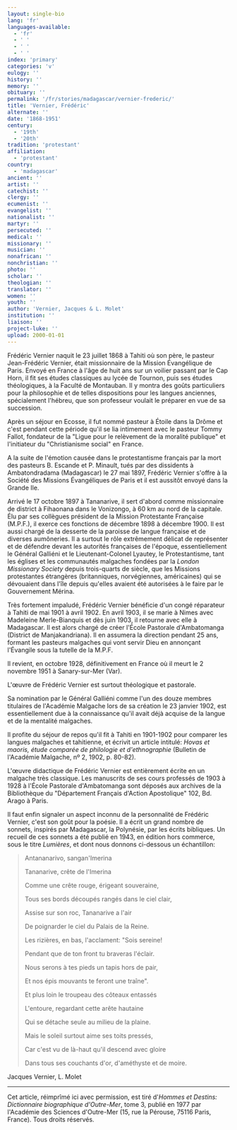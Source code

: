 ```yaml
---
layout: single-bio
lang: 'fr'
languages-available:
  - 'fr'
  - ' '
  - ' '
  - ' '
index: 'primary'
categories: 'v'
eulogy: ''
history: ''
memory: ''
obituary: ''
permalink: '/fr/stories/madagascar/vernier-frederic/'
title: 'Vernier, Frédéric'
alternate: ''
date: '1868-1951'
century:
  - '19th'
  - '20th'
tradition: 'protestant'
affiliation:
  - 'protestant'
country:
  - 'madagascar'
ancient: ''
artist: ''
catechist: ''
clergy: ''
ecumenist: ''
evangelist: ''
nationalist: ''
martyr: ''
persecuted: ''
medical: ''
missionary: ''
musician: ''
nonafrican: ''
nonchristian: ''
photo: ''
scholar: ''
theologian: ''
translator: ''
women: ''
youth: ''
author: 'Vernier, Jacques & L. Molet'
institution: ''
liaison: ''
project-luke: ''
upload: 2000-01-01
---
```



Frédéric Vernier naquit le 23 juillet 1868 à Tahiti où son père, le pasteur Jean-Frédéric Vernier, était missionnaire de la Mission Évangélique de Paris. Envoyé en France à l'âge de huit ans sur un voilier passant par le Cap Horn, il fit ses études classiques au lycée de Tournon, puis ses études théologiques, à la Faculté de Montauban. Il y montra des goûts particuliers pour la philosophie et de telles dispositions pour les langues anciennes, spécialement l'hébreu, que son professeur voulait le préparer en vue de sa succession.

Après un séjour en Ecosse, il fut nommé pasteur à Étoile dans la Drôme et c'est pendant cette période qu'il se lia intimement avec le pasteur Tommy Fallot, fondateur de la "Ligue pour le relèvement de la moralité publique" et l'initiateur du "Christianisme social" en France.

A la suite de l'émotion causée dans le protestantisme français par la mort des pasteurs B. Escande et P. Minault, tués par des dissidents à Ambatondradama (Madagascar) le 27 mai 1897, Frédéric Vernier s'offre à la Société des Missions Évangéliques de Paris et il est aussitôt envoyé dans la Grande Ile.

Arrivé le 17 octobre 1897 à Tananarive, il sert d'abord comme missionnaire de district à Fihaonana dans le Vonizongo, à 60 km au nord de la capitale. Élu par ses collègues président de la Mission Protestante Française (M.P.F.), il exerce ces fonctions de décembre 1898 à décembre 1900. Il est aussi chargé de la desserte de la paroisse de langue française et de diverses aumôneries. Il a surtout le rôle extrêmement délicat de représenter et de défendre devant les autorités françaises de l'époque, essentiellement le Général Galliéni et le Lieutenant-Colonel Lyautey, le Protestantisme, tant les églises et les communautés malgaches fondées par la *London Missionary Society* depuis trois-quarts de siècle, que les Missions protestantes étrangères (britanniques, norvégiennes, américaines) qui se dévouaient dans l'île depuis qu'elles avaient été autorisées à le faire par le Gouvernement Mérina.

Très fortement impaludé, Frédéric Vernier bénéficie d'un congé réparateur à Tahiti de mai 1901 à avril 1902. En avril 1903, il se marie à Nimes avec Madeleine Merle-Bianquis et dès juin 1903, il retourne avec elle à Madagascar. Il est alors chargé de créer l'École Pastorale d'Ambatomanga (District de Manjakandriana). Il en assumera la direction pendant 25 ans, formant les pasteurs malgaches qui vont servir Dieu en annonçant l'Évangile sous la tutelle de la M.P.F.

Il revient, en octobre 1928, définitivement en France où il meurt le 2 novembre 1951 à Sanary-sur-Mer (Var).

L'œuvre de Frédéric Vernier est surtout théologique et pastorale.

Sa nomination par le Général Galliéni comme l'un des douze membres titulaires de l'Académie Malgache lors de sa création le 23 janvier 1902, est essentiellement due à la connaissance qu'il avait déjà acquise de la langue et de la mentalité malgaches.

Il profite du séjour de repos qu'il fit à Tahiti en 1901-1902 pour comparer les langues malgaches et tahitienne, et écrivit un article intitulé: *Hovas et maoris, étude comparée de philologie et d'ethnographie* (Bulletin de l'Académie Malgache, nº 2, 1902, p. 80-82).

L'œuvre didactique de Frédéric Vernier est entièrement écrite en un malgache très classique. Les manuscrits de ses cours professés de 1903 à 1928 à l'École Pastorale d'Ambatomanga sont déposés aux archives de la Bibliothèque du "Département Français d'Action Apostolique" 102, Bd. Arago à Paris.

Il faut enfin signaler un aspect inconnu de la personnalité de Frédéric Vernier, c'est son goût pour la poésie. Il a écrit un grand nombre de sonnets, inspirés par Madagascar, la Polynésie, par les écrits bibliques. Un recueil de ces sonnets a été publié en 1943, en édition hors commerce, sous le titre *Lumières*, et dont nous donnons ci-dessous un échantillon:

> Antananarivo, sangan'Imerina
> 
> Tananarive, crête de l'Imerina
> 
> Comme une crête rouge, érigeant souveraine,
> 
> Tous ses bords découpés rangés dans le ciel clair,
> 
> Assise sur son roc, Tananarive a l'air
> 
> De poignarder le ciel du Palais de la Reine.
> 
> 
> 
> Les rizières, en bas, l'acclament: "Sois sereine!
> 
> Pendant que de ton front tu braveras l'éclair.
> 
> Nous serons à tes pieds un tapis hors de pair,
> 
> Et nos épis mouvants te feront une traîne".
> 
> 
> 
> Et plus loin le troupeau des côteaux entassés
> 
> L'entoure, regardant cette arête hautaine
> 
> Qui se détache seule au milieu de la plaine.
> 
> 
> 
> Mais le soleil surtout aime ses toits pressés,
> 
> Car c'est vu de là-haut qu'il descend avec gloire
> 
> Dans tous ses couchants d'or, d'améthyste et de moire.

Jacques Vernier, L. Molet

---

Cet article, réimprîmé ici avec permission, est tiré d'*Hommes et Destins: Dictionnaire biographique d'Outre-Mer*, tome 3, publié en 1977 par l'Académie des Sciences d'Outre-Mer (15, rue la Pérouse, 75116 Paris, France). Tous droits réservés.
